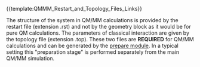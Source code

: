 {{template:QMMM_Restart_and_Topology_Files_Links}}

The structure of the system in QM/MM calculations is provided by the
restart file (extension .rst) and not by the geometry block as it would
be for pure QM calculations. The parameters of classical interaction are
given by the topology file (extension .top). These two files are
**REQUIRED** for QM/MM calculations and can be generated by the [prepare
module](Prepare). In a typical setting this "preparation
stage" is performed separately from the main QM/MM simulation.
